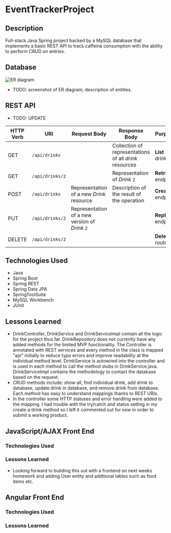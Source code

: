 # EventTrackerProject

## Description
Full-stack Java Spring project backed by a MySQL database that implements a basic REST API to track caffeine consumption with the ability to perform CRUD on entries.

## Database
![ER diagram](https://github.com/gitspencer/EventTrackerProject/ERDiagram)
- TODO: screenshot of ER diagram, description of entities.

## REST API
- TODO: UPDATE

| HTTP Verb | URI                  | Request Body | Response Body | Purpose |
|-----------|----------------------|--------------|---------------|---------|
| GET       | `/api/drinks`      |              | Collection of representations of all _drink_ resources | **List** all drinks
| GET       | `/api/drinks/2`   |              | Representation of _Drink_ `2` | **Retrieve** endpoint |
| POST      | `/api/drinks`      | Representation of a new _Drink_ resource | Description of the result of the operation | **Create** endpoint |
| PUT       | `/api/drinks/2`   | Representation of a new version of _Drink_ `2` | | **Replace** endpoint |
| DELETE    | `/api/drinks/2`   |              | | **Delete** route |

## Technologies Used
- Java
- Spring Boot
- Spring REST
- Spring Data JPA
- SpringToolSuite
- MySQL Workbench
- JUnit

## Lessons Learned
- DrinkController, DrinkService and DrinkServiceImpl contain all the logic for the project thus far. DrinkRepository does not currently have any added methods for the limited MVP functionality. The Controller is annotated with REST services and every method in the class is mapped "api" initially to reduce typo errors and improve readability at the individual method level. DrinkService is autowired into the controller and is used in each method to call the method stubs in DrinkService.java. DrinkServiceImpl contains the methodology to contact the database based on the request.
- CRUD methods include: show all, find individual drink, add drink to database, update drink in database, and remove drink from database. Each method has easy to understand mappings thanks to REST URIs.
- In the controller some HTTP statuses and error handling were added to the mapping. I had trouble with the try/catch and status setting in my create a drink method so I left it commented out for now in order to submit a working product.

## JavaScript/AJAX Front End

### Technologies Used

### Lessons Learned
- Looking forward to building this out with a frontend on next weeks homework and adding User entity and addtional tables such as food items etc.


## Angular Front End

### Technologies Used

### Lessons Learned
